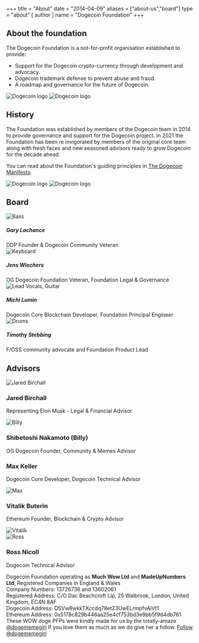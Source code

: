 +++ title = "About"
date = "2014-04-09"
aliases = ["about-us","board"]
type = "about"
[ author ]
name = "Dogecoin Foundation"
+++

<section class="presentation">
<div class="left">

<div class="title">

## About the foundation

  <div class="underline"></div>
</div>

<div class="description">
The Dogecoin Foundation is a not-for-profit organisation established to provide:

- Support for the Dogecoin crypto-currency through development and advocacy.
- Dogecoin trademark defense to prevent abuse and fraud.
- A roadmap and governance for the future of Dogecoin.

</div>

<div class="mobile-logos">
<img class="dogegoin-light" src="/dogecoin-light.png" alt="Dogecoin logo">
<img class="dogegoin-dark" src="/dogecoin-dark.png" alt="Dogecoin logo">
</div>

<div class="title">

## History

<div class="underline"></div>
</div>

<div class="description">
The Foundation was established by members of the Dogecoin team in 2014 to provide
governance and support for the Dogecoin project. In 2021 the Foundation has been
re invigorated by members of the original core team along with fresh faces and new
seasoned advisors ready to grow Dogecoin for the decade ahead.

You can read about the Foundation's guiding principles in [The Dogecoin Manifesto](/manifesto).

</div>
</div>
<div class="right">
<img class="dogegoin-light" src="/dogecoin-light.png" alt="Dogecoin logo">
<img class="dogegoin-dark" src="/dogecoin-dark.png" alt="Dogecoin logo">
</div>
</section>

<section class="board">
  <div>

## Board

  <div class="underline"></div>

  <div class="members">
  <div class="member">
  <img title='Bass' src="/gary.png"/>
  <h5>Gary Lachance</h5>
  DDP Founder & Dogecoin Community Veteran
  </div>

  <div class="member">
  <img title='Keyboard' src="/jens.png"/>
  <h5>Jens Wiechers</h5>
  OG Dogecoin Foundation Veteran, Foundation Legal & Governance
  </div>

  <div class="member">
  <img title='Lead Vocals, Guitar' src="/michi.png"/>
  <h5>Michi Lumin</h5>
  Dogecoin Core Blockchain Developer, Foundation Principal Engineer
  </div>

  <div class="member">
  <img title='Drums' src="/timothy.png"/>
  <h5>Timothy Stebbing</h5>
  F/OSS community advocate and Foundation Product Lead
  </div>

  </div>
  </div>
</section>

<div class="advisors">
<div class="top"></div>
<div class="inner">
<div class="title">

## Advisors

<div class="underline"></div>
</div>

<div class="members">

<div>
<img title='Jared Birchall' src="/jared.png"/>
</div>
<div>

### Jared Birchall

Representing Elon Musk - Legal & Financial Advisor

</div>

<div>
<img title='Billy' src="/billy.png"/>
</div>
<div>

### Shibetoshi Nakamoto (Billy)

OG Dogecoin Founder, Community & Memes Advisor

</div>

<div>

### Max Keller

Dogecoin Core Developer, Dogecoin Technical Advisor

</div>
<div>
<img title='Max' src="/max.png"/>
</div>

<div>

### Vitalik Buterin

Ethereum Founder, Blockchain & Crypto Advisor

</div>
<div>
<img title='Vitalik' src="/vitalik.png"/>
</div>


<div>
<img title='Ross' src="/ross.png"/>
</div>
<div>

### Ross Nicoll

Dogecoin Technical Advisor

</div>


</div>
</div>
<div class="bottom"></div>
</div>

<div class="company">
Dogecoin Foundation operating as <b>Much Wow Ltd</b> and
<b>MadeUpNumbers Ltd</b>, Registered Companies in England & Wales<br/>
Company Numbers: 13726736 and 13602061<br/>
Registered Address: C/O Dac Beachcroft Llp, 25 Walbrook, London, United Kingdom, EC4N 8AF</br>
Dogecoin Address: DSVw8wkkTXccdq78etZ3UwELrmpfvAiVt1</br>
Ethereum Address: 0x5178c829b446aa25e4cf753bd3e9bb5f9d4db761</br>
</div>

<div class="tweet">
These WOW doge PFPs were kindly made for us by the totally-amaze
<a href="https://twitter.com/Dogememegirl">@dogememegirl</a> If you love them as
much as we do give her a follow.
<a href="https://twitter.com/dogememegirl?ref_src=twsrc%5Etfw" class="twitter-follow-button" data-show-screen-name="false" data-show-count="false">Follow @dogememegirl</a><script async src="https://platform.twitter.com/widgets.js" charset="utf-8"></script>
</div>
